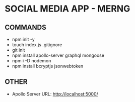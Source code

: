 # SOCIAL MEDIA APP - MERNG

## COMMANDS

- npm init -y
- touch index.js .gitignore
- git init
- npm install apollo-server graphql mongoose
- npm i -D nodemon
- npm install bcryptjs jsonwebtoken

## OTHER

- Apollo Server URL: <http://localhost:5000/>
